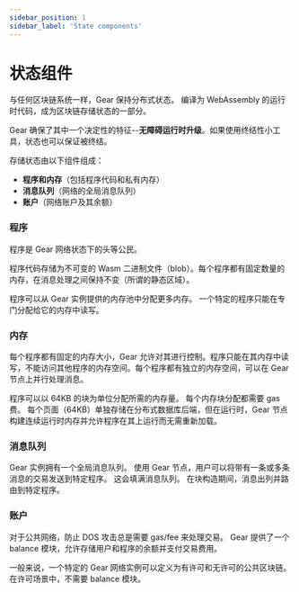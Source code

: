 ```yaml
---
sidebar_position: 1
sidebar_label: 'State components'
---
```


# 状态组件

与任何区块链系统一样，Gear 保持分布式状态。 编译为 WebAssembly 的运行时代码，成为区块链存储状态的一部分。

Gear 确保了其中一个决定性的特征--**无障碍运行时升级**。如果使用终结性小工具，状态也可以保证被终结。

存储状态由以下组件组成：

- **程序和内存**（包括程序代码和私有内存）
- **消息队列**（网络的全局消息队列）
- **账户**（网络账户及其余额）

### 程序

程序是 Gear 网络状态下的头等公民。

程序代码存储为不可变的 Wasm 二进制文件（blob）。每个程序都有固定数量的内存，在消息处理之间保持不变（所谓的静态区域）。

程序可以从 Gear 实例提供的内存池中分配更多内存。 一个特定的程序只能在专门分配给它的内存中读写。

### 内存

每个程序都有固定的内存大小，Gear 允许对其进行控制。程序只能在其内存中读写，不能访问其他程序的内存空间。每个程序都有独立的内存空间，可以在 Gear 节点上并行处理消息。

程序可以以 64KB 的块为单位分配所需的内存量。 每个内存块分配都需要 gas 费。 每个页面（64KB）单独存储在分布式数据库后端，但在运行时，Gear 节点构建连续运行时内存并允许程序在其上运行而无需重新加载。

### 消息队列

Gear 实例拥有一个全局消息队列。 使用 Gear 节点，用户可以将带有一条或多条消息的交易发送到特定程序。 这会填满消息队列。 在块构造期间，消息出列并路由到特定程序。

### 账户

对于公共网络，防止 DOS 攻击总是需要 gas/fee 来处理交易。 Gear 提供了一个 balance 模块，允许存储用户和程序的余额并支付交易费用。

一般来说，一个特定的 Gear 网络实例可以定义为有许可和无许可的公共区块链。 在许可场景中，不需要 balance 模块。
